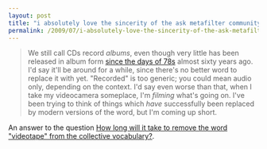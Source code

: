 ```yaml
---
layout: post
title: "i absolutely love the sincerity of the ask metafilter community"
permalink: /2009/07/i-absolutely-love-the-sincerity-of-the-ask-metafilter-community.html
---
```


<p><blockquote>We still call CDs record <i>albums</i>, even though very little has been released in album form <a href="http://en.wikipedia.org/wiki/Gramophone_record#Record_albums">since the days of 78s</a> almost sixty years ago.   I'd say it'll be around for a while, since there's no better word to replace it with yet.   "Recorded" is too generic; you could mean audio only, depending on the context.  I'd say even worse than that, when I take my videocamera someplace, I'm <i>filming</i> what's going on.  I've been trying to think of things which <i>have</i> successfully been replaced by modern versions of the word, but I'm coming up short.</blockquote>

<p>An answer to the question <a href="http://ask.metafilter.com/127492/Tape-is-a-sticky-term">How long will it take to remove the word "videotape" from the collective vocabulary?</a>.</p></p>

<p></p>


